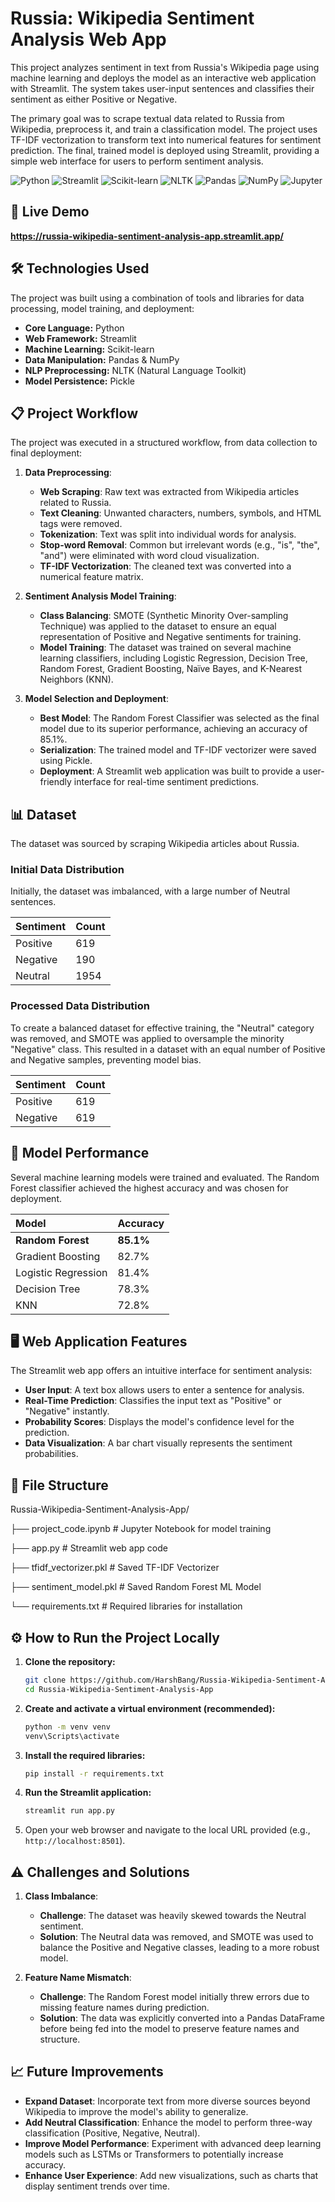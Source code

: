 # Russia: Wikipedia Sentiment Analysis Web App

This project analyzes sentiment in text from Russia's Wikipedia page using machine learning and deploys the model as an interactive web application with Streamlit. The system takes user-input sentences and classifies their sentiment as either Positive or Negative.

The primary goal was to scrape textual data related to Russia from Wikipedia, preprocess it, and train a classification model. The project uses TF-IDF vectorization to transform text into numerical features for sentiment prediction. The final, trained model is deployed using Streamlit, providing a simple web interface for users to perform sentiment analysis.


![Python](https://img.shields.io/badge/Python-3776AB?style=for-the-badge&logo=python&logoColor=white)
![Streamlit](https://img.shields.io/badge/Streamlit-FF4B4B?style=for-the-badge&logo=streamlit&logoColor=white)
![Scikit-learn](https://img.shields.io/badge/Scikit--learn-F7931E?style=for-the-badge&logo=scikit-learn&logoColor=white)
![NLTK](https://img.shields.io/badge/NLTK-3776AB?style=for-the-badge&logo=nltk&logoColor=white)
![Pandas](https://img.shields.io/badge/Pandas-150458?style=for-the-badge&logo=pandas&logoColor=white)
![NumPy](https://img.shields.io/badge/NumPy-013243?style=for-the-badge&logo=numpy&logoColor=white)
![Jupyter](https://img.shields.io/badge/Jupyter-F37626?style=for-the-badge&logo=Jupyter&logoColor=white)

## 🚀 Live Demo
**https://russia-wikipedia-sentiment-analysis-app.streamlit.app/** 

## 🛠️ Technologies Used

The project was built using a combination of tools and libraries for data processing, model training, and deployment:

* **Core Language:** Python 
* **Web Framework:** Streamlit 
* **Machine Learning:** Scikit-learn 
* **Data Manipulation:** Pandas & NumPy 
* **NLP Preprocessing:** NLTK (Natural Language Toolkit) 
* **Model Persistence:** Pickle 

## 📋 Project Workflow

The project was executed in a structured workflow, from data collection to final deployment:

1.  **Data Preprocessing**:
    * **Web Scraping**: Raw text was extracted from Wikipedia articles related to Russia.
    * **Text Cleaning**: Unwanted characters, numbers, symbols, and HTML tags were removed.
    * **Tokenization**: Text was split into individual words for analysis.
    * **Stop-word Removal**: Common but irrelevant words (e.g., "is", "the", "and") were eliminated with word cloud visualization.
    * **TF-IDF Vectorization**: The cleaned text was converted into a numerical feature matrix.

2.  **Sentiment Analysis Model Training**:
    * **Class Balancing**: SMOTE (Synthetic Minority Over-sampling Technique) was applied to the dataset to ensure an equal representation of Positive and Negative sentiments for training.
    * **Model Training**: The dataset was trained on several machine learning classifiers, including Logistic Regression, Decision Tree, Random Forest, Gradient Boosting, Naïve Bayes, and K-Nearest Neighbors (KNN).

3.  **Model Selection and Deployment**:
    * **Best Model**: The Random Forest Classifier was selected as the final model due to its superior performance, achieving an accuracy of 85.1%.
    * **Serialization**: The trained model and TF-IDF vectorizer were saved using Pickle.
    * **Deployment**: A Streamlit web application was built to provide a user-friendly interface for real-time sentiment predictions.

## 📊 Dataset

The dataset was sourced by scraping Wikipedia articles about Russia.

### Initial Data Distribution

Initially, the dataset was imbalanced, with a large number of Neutral sentences.

| Sentiment | Count |
| :-------- | :---- |
| Positive  | 619   |
| Negative  | 190   |
| Neutral   | 1954  |

### Processed Data Distribution

To create a balanced dataset for effective training, the "Neutral" category was removed, and SMOTE was applied to oversample the minority "Negative" class. This resulted in a dataset with an equal number of Positive and Negative samples, preventing model bias.

| Sentiment | Count |
| :-------- | :---- |
| Positive  | 619   |
| Negative  | 619   |

## 🤖 Model Performance

Several machine learning models were trained and evaluated. The Random Forest classifier achieved the highest accuracy and was chosen for deployment.

| Model               | Accuracy |
| :------------------ | :------- |
| **Random Forest** | **85.1%**|
| Gradient Boosting   | 82.7%    |
| Logistic Regression | 81.4%    |
| Decision Tree       | 78.3%    |
| KNN                 | 72.8%    |

## 🖥️ Web Application Features

The Streamlit web app offers an intuitive interface for sentiment analysis:

* **User Input**: A text box allows users to enter a sentence for analysis.
* **Real-Time Prediction**: Classifies the input text as "Positive" or "Negative" instantly.
* **Probability Scores**: Displays the model's confidence level for the prediction.
* **Data Visualization**: A bar chart visually represents the sentiment probabilities.

## 📁 File Structure

Russia-Wikipedia-Sentiment-Analysis-App/

├── project_code.ipynb       # Jupyter Notebook for model training 

├── app.py                   # Streamlit web app code 

├── tfidf_vectorizer.pkl     # Saved TF-IDF Vectorizer 

├── sentiment_model.pkl      # Saved Random Forest ML Model 

└── requirements.txt         # Required libraries for installation

## ⚙️ How to Run the Project Locally

1.  **Clone the repository:**
    ```bash
    git clone https://github.com/HarshBang/Russia-Wikipedia-Sentiment-Analysis-App.git
    cd Russia-Wikipedia-Sentiment-Analysis-App
    ```

2.  **Create and activate a virtual environment (recommended):**
    ```bash
    python -m venv venv
    venv\Scripts\activate
    ```

3.  **Install the required libraries:**
    ```bash
    pip install -r requirements.txt
    ```

4.  **Run the Streamlit application:**
    ```bash
    streamlit run app.py
    ```

5.  Open your web browser and navigate to the local URL provided (e.g., `http://localhost:8501`).

## ⚠️ Challenges and Solutions

1.  **Class Imbalance**:
    * **Challenge**: The dataset was heavily skewed towards the Neutral sentiment.
    * **Solution**: The Neutral data was removed, and SMOTE was used to balance the Positive and Negative classes, leading to a more robust model.

2.  **Feature Name Mismatch**:
    * **Challenge**: The Random Forest model initially threw errors due to missing feature names during prediction.
    * **Solution**: The data was explicitly converted into a Pandas DataFrame before being fed into the model to preserve feature names and structure.


## 📈 Future Improvements

* **Expand Dataset**: Incorporate text from more diverse sources beyond Wikipedia to improve the model's ability to generalize.
* **Add Neutral Classification**: Enhance the model to perform three-way classification (Positive, Negative, Neutral).
* **Improve Model Performance**: Experiment with advanced deep learning models such as LSTMs or Transformers to potentially increase accuracy.
* **Enhance User Experience**: Add new visualizations, such as charts that display sentiment trends over time.
